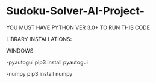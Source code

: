 # Sudoku-Solver-AI-Project-
YOU MUST HAVE PYTHON VER 3.0+ TO RUN THIS CODE

LIBRARY INSTALLATIONS:

WINDOWS

-pyautogui
pip3 install pyautogui

-numpy
pip3 install numpy
